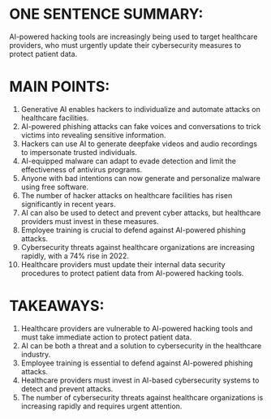 # ONE SENTENCE SUMMARY:
AI-powered hacking tools are increasingly being used to target healthcare providers, who must urgently update their cybersecurity measures to protect patient data.

# MAIN POINTS:

1. Generative AI enables hackers to individualize and automate attacks on healthcare facilities.
2. AI-powered phishing attacks can fake voices and conversations to trick victims into revealing sensitive information.
3. Hackers can use AI to generate deepfake videos and audio recordings to impersonate trusted individuals.
4. AI-equipped malware can adapt to evade detection and limit the effectiveness of antivirus programs.
5. Anyone with bad intentions can now generate and personalize malware using free software.
6. The number of hacker attacks on healthcare facilities has risen significantly in recent years.
7. AI can also be used to detect and prevent cyber attacks, but healthcare providers must invest in these measures.
8. Employee training is crucial to defend against AI-powered phishing attacks.
9. Cybersecurity threats against healthcare organizations are increasing rapidly, with a 74% rise in 2022.
10. Healthcare providers must update their internal data security procedures to protect patient data from AI-powered hacking tools.

# TAKEAWAYS:

1. Healthcare providers are vulnerable to AI-powered hacking tools and must take immediate action to protect patient data.
2. AI can be both a threat and a solution to cybersecurity in the healthcare industry.
3. Employee training is essential to defend against AI-powered phishing attacks.
4. Healthcare providers must invest in AI-based cybersecurity systems to detect and prevent attacks.
5. The number of cybersecurity threats against healthcare organizations is increasing rapidly and requires urgent attention.
